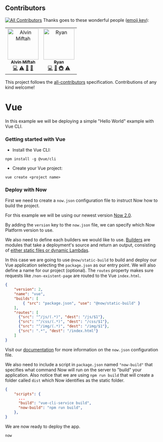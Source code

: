 ## Contributors
[![All Contributors](https://img.shields.io/badge/all_contributors-2-orange.svg?style=flat-square)](#contributors)
Thanks goes to these wonderful people ([emoji key](https://allcontributors.org/docs/en/emoji-key)):

<!-- ALL-CONTRIBUTORS-LIST:START - Do not remove or modify this section -->
<!-- prettier-ignore -->
<table><tr><td align="center"><a href="https://medium.com/@azraqazravin"><img src="https://avatars2.githubusercontent.com/u/36470351?v=4" width="100px;" alt="Alvin Miftah"/><br /><sub><b>Alvin Miftah</b></sub></a><br /><a href="https://github.com/saintfactory/cetak.id/commits?author=alvinisasi" title="Code">💻</a> <a href="https://github.com/saintfactory/cetak.id/commits?author=alvinisasi" title="Tests">⚠️</a> <a href="#tool-alvinisasi" title="Tools">🔧</a> <a href="#maintenance-alvinisasi" title="Maintenance">🚧</a></td><td align="center"><a href="https://github.com/sodrooome"><img src="https://avatars0.githubusercontent.com/u/37971350?v=4" width="100px;" alt="Ryan"/><br /><sub><b>Ryan</b></sub></a><br /><a href="https://github.com/saintfactory/cetak.id/commits?author=sodrooome" title="Code">💻</a> <a href="https://github.com/saintfactory/cetak.id/commits?author=sodrooome" title="Documentation">📖</a> <a href="#infra-sodrooome" title="Infrastructure (Hosting, Build-Tools, etc)">🚇</a> <a href="https://github.com/saintfactory/cetak.id/commits?author=sodrooome" title="Tests">⚠️</a></td></tr></table>

<!-- ALL-CONTRIBUTORS-LIST:END -->

This project follows the [all-contributors](https://github.com/all-contributors/all-contributors) specification. Contributions of any kind welcome!

# Vue

In this example we will be deploying a simple "Hello World" example with Vue CLI.

### Getting started with Vue

- Install the Vue CLI:

```
npm install -g @vue/cli
```

- Create your Vue project:

```
vue create <project name>
```

### Deploy with Now

First we need to create a `now.json` configuration file to instruct Now how to build the project.

For this example we will be using our newest version [Now 2.0](https://zeit.co/now).

By adding the `version` key to the `now.json` file, we can specify which Now Platform version to use.

We also need to define each builders we would like to use. [Builders](https://zeit.co/docs/v2/deployments/builders/overview/) are modules that take a deployment's source and return an output, consisting of [either static files or dynamic Lambdas](https://zeit.co/docs/v2/deployments/builds/#sources-and-outputs).

In this case we are going to use `@now/static-build` to build and deploy our Vue application selecting the `package.json` as our entry point. We will also define a name for our project (optional). The `routes` property makes sure requests like `/non-existent-page` are routed to the Vue `index.html`.

```json
{
    "version": 2,
    "name": "vue",
    "builds": [
        { "src": "package.json", "use": "@now/static-build" }
    ],
    "routes": [
      {"src": "^/js/(.*)", "dest": "/js/$1"},
      {"src": "^/css/(.*)", "dest": "/css/$1"},
      {"src": "^/img/(.*)", "dest": "/img/$1"},
      {"src": ".*", "dest": "/index.html"}
    ]
}
```

Visit our [documentation](https://zeit.co/docs/v2/deployments/configuration) for more information on the `now.json` configuration file.

We also need to include a script in `package.json` named `"now-build"` that specifies what command Now will run on the server to "build" your application. Also notice that we are using `npm run build` that will create a folder called `dist` which Now identifies as the static folder.

```json
{
    "scripts": {
      ...
      "build": "vue-cli-service build",
      "now-build": "npm run build",
    },
}
```

We are now ready to deploy the app.

```
now
```

